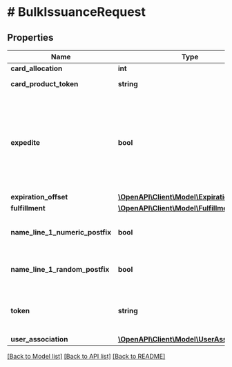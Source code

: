 # # BulkIssuanceRequest

## Properties

Name | Type | Description | Notes
------------ | ------------- | ------------- | -------------
**card_allocation** | **int** | Number of cards in the order. |
**card_product_token** | **string** | Specifies the card product from which to create your cards. |
**expedite** | **bool** | Set to &#x60;true&#x60; to request expedited processing of the order by your card fulfillment provider.  This expedited service is available for cards fulfilled by link:http://perfectplastic.com/[Perfect Plastic Printing, window&#x3D;\&quot;_blank\&quot;], link:http://www.idemia.com[IDEMIA, window&#x3D;\&quot;_blank\&quot;], and link:https://www.arroweye.com/[Arroweye Solutions, window&#x3D;\&quot;_blank\&quot;].  *NOTE:* Contact your Marqeta representative for information regarding the cost of expedited service. | [optional] [default to false]
**expiration_offset** | [**\OpenAPI\Client\Model\ExpirationOffset**](ExpirationOffset.md) |  | [optional]
**fulfillment** | [**\OpenAPI\Client\Model\FulfillmentRequest**](FulfillmentRequest.md) |  |
**name_line_1_numeric_postfix** | **bool** | If set to &#x60;true&#x60;, the unique numeric postfix appended to each card&#39;s token field is also appended to the card&#39;s &#x60;fulfillment.card_personalization.text.name_line_1.value&#x60; field. | [optional] [default to false]
**name_line_1_random_postfix** | **bool** | If set to &#x60;true&#x60;, the unique random postfix appended to each card&#39;s token field is also appended to the card&#39;s &#x60;fulfillment.card_personalization.text.name_line_1.value&#x60; field. | [optional] [default to false]
**token** | **string** | If you do not include a token, the system will generate one automatically. This token is necessary for use in other API calls, so we recommend that rather than let the system generate one, you use a simple string that is easy to remember. This value cannot be updated. |
**user_association** | [**\OpenAPI\Client\Model\UserAssociation**](UserAssociation.md) |  | [optional]

[[Back to Model list]](../../README.md#models) [[Back to API list]](../../README.md#endpoints) [[Back to README]](../../README.md)

